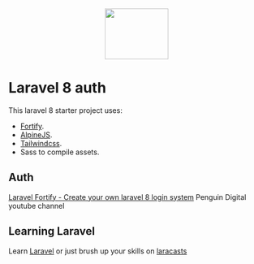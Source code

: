 <p align="center"><a href="https://devlemmon.com" target="_blank"><img src="https://devlemmon.com/media/running_plumber.png" style="margin-top:20px;height:100px;width:125px;"></a></p>

# Laravel 8 auth

This laravel 8 starter project uses:

- [Fortify](https://github.com/laravel/fortify).
- [AlpineJS](https://github.com/alpinejs/alpine).
- [Tailwindcss](https://tailwindcss.com/).
- Sass to compile assets.

## Auth

[Laravel Fortify - Create your own laravel 8 login system](https://www.youtube.com/watch?v=KVE1BofYBF0&list=PLxFwlLOncxFIbxi2gQCN3SR5e3-WB-4T2)
Penguin Digital youtube channel

## Learning Laravel

Learn [Laravel](https://laravel.com/) or just brush up your skills on [laracasts](https://google.com)

